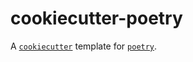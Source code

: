 # cookiecutter-poetry

A [`cookiecutter`](https://github.com/cookiecutter/cookiecutter) template for [`poetry`](https://github.com/python-poetry/poetry).
